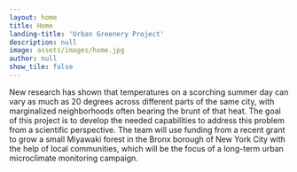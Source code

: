 ```yaml
---
layout: home
title: Home
landing-title: 'Urban Greenery Project'
description: null
image: assets/images/home.jpg
author: null
show_tile: false
---
```


New research has shown that temperatures on a scorching summer day can vary as much as 20 degrees across different parts of the same city, with marginalized neighborhoods often bearing the brunt of that heat. The goal of this project is to develop the needed capabilities to address this problem from a scientific perspective. The team will use funding from a recent grant to grow a small Miyawaki forest in the Bronx borough of New York City with the help of local communities, which will be the focus of a long-term urban microclimate monitoring campaign.